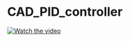 # CAD_PID_controller

[![Watch the video](https://img.youtube.com/vi/nFs2v0w0wOs/maxresdefault.jpg)](https://youtu.be/nFs2v0w0wOs)
